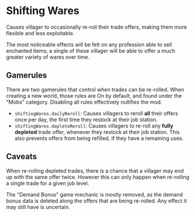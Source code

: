 # Shifting Wares

Causes villager to occasionally re-roll their trade offers, making them more flexible and less exploitable.

The most noticeable effects will be felt on any profession able to sell enchanted items; a single of these villager will be able to offer a much greater variety of wares over time.

## Gamerules

There are two gamerules that control when trades can be re-rolled. When creating a new world, those rules are On by default, and found under the "Mobs" category. Disabling all rules effectively nullifies the mod.
- `shiftingWares.dailyReroll`:
	Causes villagers to reroll **all** their offers once per day, the first time they restock at their job station.
- `shiftingWares.depleteReroll`:
	Causes villagers to re-roll any **fully depleted** trade offer, whenever they restock at their job station.
	This also prevents offers from being refilled, if they have a remaining uses.

## Caveats

When re-rolling depleted trades, there is a chance that a villager may end up with the same offer twice. However this can only happen when re-rolling a single trade for a given job level.

The "Demand Bonus" game mechanic is mostly removed, as the demand bonus data is deleted along the offers that are being re-rolled. Any effect it may still have is uncertain.
